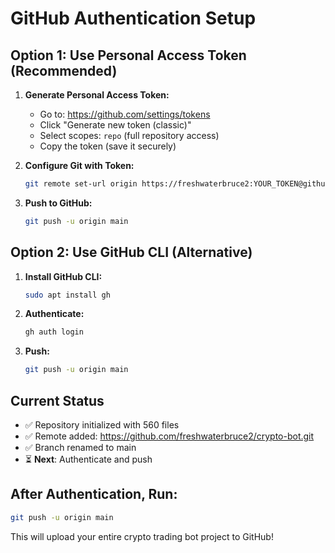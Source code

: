# GitHub Authentication Setup

## Option 1: Use Personal Access Token (Recommended)

1. **Generate Personal Access Token:**
   - Go to: https://github.com/settings/tokens
   - Click "Generate new token (classic)"
   - Select scopes: `repo` (full repository access)
   - Copy the token (save it securely)

2. **Configure Git with Token:**
   ```bash
   git remote set-url origin https://freshwaterbruce2:YOUR_TOKEN@github.com/freshwaterbruce2/crypto-bot.git
   ```

3. **Push to GitHub:**
   ```bash
   git push -u origin main
   ```

## Option 2: Use GitHub CLI (Alternative)

1. **Install GitHub CLI:**
   ```bash
   sudo apt install gh
   ```

2. **Authenticate:**
   ```bash
   gh auth login
   ```

3. **Push:**
   ```bash
   git push -u origin main
   ```

## Current Status

- ✅ Repository initialized with 560 files
- ✅ Remote added: https://github.com/freshwaterbruce2/crypto-bot.git
- ✅ Branch renamed to main
- ⏳ **Next**: Authenticate and push

## After Authentication, Run:

```bash
git push -u origin main
```

This will upload your entire crypto trading bot project to GitHub!